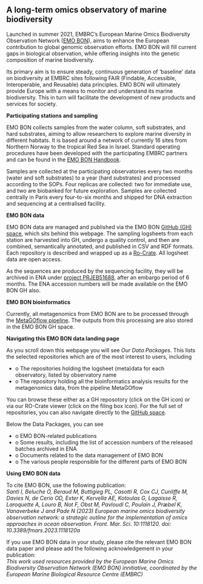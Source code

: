 ## A long-term omics observatory of marine biodiversity

Launched in summer 2021, EMBRC’s European Marine Omics Biodiversity Observation Network ([EMO BON](https://www.embrc.eu/services/emo-bon)), aims to enhance the European contribution to global genomic observation efforts. EMO BON will fill current gaps in biological observation, while offering insights into the genetic composition of marine biodiversity.

Its primary aim is to ensure steady, continuous generation of ‘baseline’ data on biodiversity at EMBRC sites following FAIR (Findable, Accessible, Interoperable, and Reusable) data principles. EMO BON will ultimately provide Europe with a means to monitor and understand its marine biodiversity. This in turn will facilitate the development of new products and services for society.

**Participating stations and sampling**

EMO BON collects samples from the water column, soft substrates, and hard substrates, aiming to allow researchers to explore marine diversity in different habitats. It is based around a network of currently 16 sites from Northern Norway to the tropical Red Sea in Israel. Standard operating procedures have been developed with the participating EMBRC partners and can be found in the [EMO BON Handbook](https://www.embrc.eu/newsroom/publications/european-marine-omics-biodiversity-observation-network-emo-bon-handbook).  

Samples are collected at the participating observatories every two months (water and soft substrates) to a year (hard substrates) and processed according to the SOPs. Four replicas are collected: two for immediate use, and two are biobanked for future exploration. Samples are collected centrally in Paris every four-to-six months and shipped for DNA extraction and sequencing at a centralised facility. 

**EMO BON data**

EMO BON data are managed and published via the EMO BON [GitHub (GH) space](https://github.com/emo-bon), which sits behind this webpage. The sampling logsheets from each station are harvested into GH, undergo a quality control, and then are combined, semantically annotated, and published in CSV and RDF formats. Each repository is described and wrapped up as a [Ro-Crate](https://www.researchobject.org/ro-crate/). All logsheet data are open access. 

As the sequences are produced by the sequencing facility, they will be archived in ENA under [project PRJEB51688](https://www.ebi.ac.uk/ena/browser/view/PRJEB51688), after an embargo period of 6 months. The ENA accession numbers will be made available on the  EMO BON GH also. 

**EMO BON bioinformatics** 

Currently, all metagenomics from EMO BON are to be processed through the [MetaGOflow pipeline](https://academic.oup.com/gigascience/article/doi/10.1093/gigascience/giad078/7321054). The outputs from this processing are also stored in the EMO BON GH space. 

**Navigating this EMO BON data landing page**

As you scroll down this webpage you will see _Our Data Packages_. This lists the selected repositories which are of the most interest to users, including
- o The repositories holding the logsheet (meta)data for each observatory, listed by observatory name
- o The repository holding all the bioinformatics analysis results for the metagenomics data, from the pipeline MetaGOflow

<!--
- o Governance metadata, use to control the data management workflows and actions in this GH space.<br>
- o Sequencing data, containing all the ENA-related metadata.<br>
-->
  
You can browse these either as a GH reposotory (click on the GH icon) or via our RO-Crate viewer (click on the filing box icon). For the full set of repositories, you can also navigate directly to the [GitHub space](https://github.com/emo-bon).

Below the Data Packages, you can see 
- o EMO BON-related publications
- o Some results, including the list of accession numbers of the released batches archived in ENA <br>
- o Documents related to the data management of EMO BON 
- o The various people responsible for the different parts of EMO BON
<!--
- o Results ... 
-->

**Using EMO BON data**

To cite EMO BON, use the following publication: <br>
*Santi I, Beluche O, Beraud M, Buttigieg PL, Casotti R, Cox CJ, Cunliffe M, Davies N, de Cerio OD, Exter K, Kervella AE, Kotoulas G, Lagaisse R, Laroquette A, Louro B, Not F, Obst M, Pavloudi C, Poulain J, Præbel K, Vanaverbeke J and Pade N (2023) European marine omics biodiversity observation network: a strategic outline for the implementation of omics approaches in ocean observation. Front. Mar. Sci. 10:1118120. doi: 10.3389/fmars.2023.1118120a*<br>

If you use EMO BON data in your study, please cite the relevant EMO BON data paper and please add the following acknowledgement in your publication:<br>
*This work used resources provided by the European Marine Omics Biodiversity Observation Network (EMO BON) innitiative, coordinated by the European Marine Biological Resource Centre (EMBRC)*
